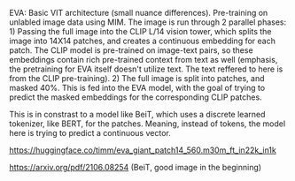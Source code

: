 EVA: Basic VIT architecture (small nuance differences). Pre-training on unlabled image data using MIM.
The image is run through 2 parallel phases: 1) Passing the full image into the CLIP L/14 vision tower, which splits the image into 14X14 patches, and creates a continuous embedding for each patch. The CLIP model is pre-trained on image-text pairs, so these embeddings contain rich pre-trained context from text as well (emphasis, the pretraining for EVA itself doesn't utilize text. The text reffered to here is from the CLIP pre-training). 2) The full image is split into patches, and masked 40%. This is fed into the EVA model, with the goal of trying to predict the masked embeddings for the corresponding CLIP patches.

This is in constrast to a model like BeiT, which uses a discrete learned tokenizer, like BERT, for the patches. Meaning, instead of tokens, the model here is trying to predict a continuous vector.


https://huggingface.co/timm/eva_giant_patch14_560.m30m_ft_in22k_in1k

https://arxiv.org/pdf/2106.08254 (BeiT, good image in the beginning)

